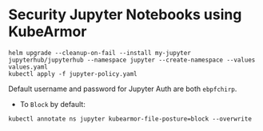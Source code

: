 # Security Jupyter Notebooks using KubeArmor

```
helm upgrade --cleanup-on-fail --install my-jupyter jupyterhub/jupyterhub --namespace jupyter --create-namespace --values values.yaml
kubectl apply -f jupyter-policy.yaml
```

Default username and password for Jupyter Auth are both `ebpfchirp`.

- To `Block` by default:
```
kubectl annotate ns jupyter kubearmor-file-posture=block --overwrite
```
